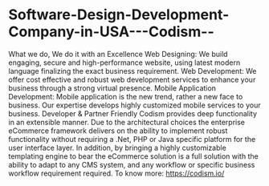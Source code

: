 # Software-Design-Development-Company-in-USA---Codism--
What we do, We do it with an Excellence Web Designing: We build engaging, secure and high-performance website, using latest modern language finalizing the exact business requirement.  Web Development: We offer cost effective and robust web development services to enhance your business through a strong virtual presence.  Mobile Application Development: Mobile application is the new trend, rather a new face to business. Our expertise develops highly customized mobile services to your business.  Developer &amp; Partner Friendly Codism provides deep functionality in an extensible manner. Due to the architectural choices the enterprise eCommerce framework delivers on the ability to implement robust functionality without requiring a .Net, PHP or Java specific platform for the user interface layer. In addition, by bringing a highly customizable templating engine to bear the eCommerce solution is a full solution with the ability to adapt to any CMS system, and any workflow or specific business workflow requirement required. To know more: https://codism.io/
